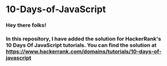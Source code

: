 # 10-Days-of-JavaScript 

### Hey there folks!
### In this repository, I have added the solution for HackerRank's 10 Days Of JavaScript tutorials. You can find the solution at https://www.hackerrank.com/domains/tutorials/10-days-of-javascript
